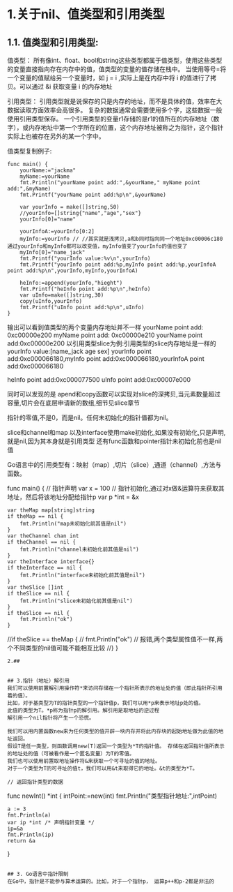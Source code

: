 
# 1.关于nil、值类型和引用类型

## 1.1. 值类型和引用类型:
值类型：
所有像int、float、bool和string这些类型都属于值类型，使用这些类型的变量直接指向存在内存中的值，值类型的变量的值存储在栈中。
当使用等号=将一个变量的值赋给另一个变量时，如 j = i ,实际上是在内存中将 i 的值进行了拷贝。可以通过 &i 获取变量 i 的内存地址

引用类型：
引用类型就是说保存的只是内存的地址，而不是具体的值，效率在大数据读取方面效率会高很多。
复杂的数据通常会需要使用多个字，这些数据一般使用引用类型保存。
一个引用类型的变量r1存储的是r1的值所在的内存地址（数字），或内存地址中第一个字所在的位置，这个内存地址被称之为指针，这个指针实际上也被存在另外的某一个字中。

值类型复制例子:
```
func main() {
    yourName:="jackma"
    myName:=yourName
    fmt.Println("yourName point add:",&yourName," myName point add:",&myName)
    fmt.Printf("yourName point add:%p\n",&yourName)

    var yourInfo = make([]string,50)
    //yourInfo=[]string{"name","age","sex"}
    yourInfo[0]="name"

    yourInfoA:=yourInfo[0:2]
    myInfo:=yourInfo // //其实就是浅拷贝,a和b同时指向同一个地址0xc00006c180 通过yourInfo和myInfo都可以改变值，myInfo值变了yourInfo的值也变了
    myInfo[0]="name_jack"
    fmt.Printf("yourInfo value:%v\n",yourInfo)
    fmt.Printf("yourInfo point add:%p,myInfo point add:%p,yourInfoA point add:%p\n",yourInfo,myInfo,yourInfoA)

    heInfo:=append(yourInfo,"hieght")
    fmt.Printf("heInfo point add:%p\n",heInfo)
    var uInfo=make([]string,30)
    copy(uInfo,yourInfo)
    fmt.Printf("uInfo point add:%p\n",uInfo)
}
```
输出可以看到值类型的两个变量内存地址并不一样
yourName point add: 0xc00000e200  myName point add: 0xc00000e210
yourName point add:0xc00000e200
以引用类型slice为例:引用类型的slice内存地址是一样的
yourInfo value:[name_jack age sex]
yourInfo point add:0xc000066180,myInfo point add:0xc000066180,yourInfoA point add:0xc000066180

heInfo point add:0xc000077500
uInfo point add:0xc00007e000

同时可以发现的是
apend和copy函数可以实现对slice的深拷贝,当元素数量超过容量,切片会在底层申请新的数组,细节见slice章节


指针的零值,不是0，而是nil。任何未初始化的指针值都为nil。

slice和channel和map 以及interface使用make初始化,如果没有初始化,只是声明,就是nil,因为其本身就是引用类型
还有func函数和pointer指针未初始化前也是nil值

Go语言中的引用类型有：映射（map）,切片（slice）,通道（channel）,方法与函数。

func main() {
    // 指针声明
    var x = 100
    // 指针初始化,通过对x做&运算符来获取其地址，然后将该地址分配给指针p
    var p *int = &x

	var theMap map[string]string
    if theMap == nil {
        fmt.Println("map未初始化前其值是nil")
    }
    var theChannel chan int
    if theChannel == nil {
        fmt.Println("channel未初始化前其值是nil")
    }
    var theInterface interface{}
    if theInterface == nil {
        fmt.Println("interface未初始化前其值是nil")
    }
    var theSlice []int
    if theSlice == nil {
        fmt.Println("slice未初始化前其值是nil")
    }
    if theSlice == nil {
        fmt.Println("ok")
    }
//if theSlice == theMap {
//	fmt.Println("ok") // 报错,两个类型属性值不一样,两个不同类型的nil值可能不能相互比较
//}
}
```
2.##


## 3.指针（地址）解引用
我们可以使用前置解引用操作符*来访问存储在一个指针所表示的地址处的值（即此指针所引用着的值）。
比如，对于基类型为T的指针类型的一个指针值p，我们可以用*p来表示地址p处的值。
此值的类型为T。*p称为指针p的解引用。解引用是取地址的逆过程
解引用一个nil指针将产生一个恐慌。

我们可以用内置函数new来为任何类型的值开辟一块内存并将此内存块的起始地址做为此值的地址返回。
假设T是任一类型，则函数调用new(T)返回一个类型为*T的指针值。 存储在返回指针值所表示的地址处的值（可被看作是一个匿名变量）为T的零值。
我们也可以使用前置取地址操作符&来获取一个可寻址的值的地址。
对于一个类型为T的可寻址的值t，我们可以用&t来取得它的地址。&t的类型为*T。

// 返回指针类型的数据

```
func newInt() *int {
    intPoint:=new(int)
	fmt.Println("类型指针地址:",intPoint)

	a := 3
	fmt.Println(a)
	var ip *int /* 声明指针变量 */
	ip=&a
	fmt.Println(ip)
	return &a
}

```

## 3. Go语言中指针限制
在Go中，指针是不能参与算术运算的。比如，对于一个指针p， 运算p++和p-2都是非法的

